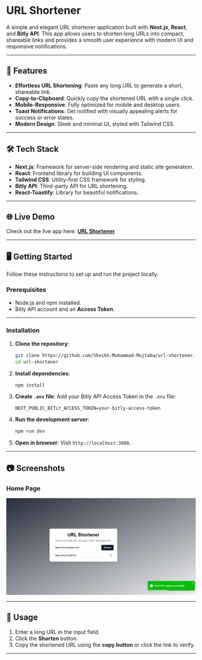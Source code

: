 
# URL Shortener

A simple and elegant URL shortener application built with **Next.js**, **React**, and **Bitly API**. This app allows users to shorten long URLs into compact, shareable links and provides a smooth user experience with modern UI and responsive notifications.

---

## 🚀 Features

- **Effortless URL Shortening**: Paste any long URL to generate a short, shareable link.
- **Copy-to-Clipboard**: Quickly copy the shortened URL with a single click.
- **Mobile-Responsive**: Fully optimized for mobile and desktop users.
- **Toast Notifications**: Get notified with visually appealing alerts for success or error states.
- **Modern Design**: Sleek and minimal UI, styled with Tailwind CSS.

---

## 🛠️ Tech Stack

- **Next.js**: Framework for server-side rendering and static site generation.
- **React**: Frontend library for building UI components.
- **Tailwind CSS**: Utility-first CSS framework for styling.
- **Bitly API**: Third-party API for URL shortening.
- **React-Toastify**: Library for beautiful notifications.

---

## 🌐 Live Demo

Check out the live app here: [**URL Shortener**](https://url-shortener-app-iota.vercel.app/)  

---

## 🖥️ Getting Started

Follow these instructions to set up and run the project locally.

### Prerequisites
- Node.js and npm installed.
- Bitly API account and an **Access Token**.

---

### Installation

1. **Clone the repository**:
   ```bash
   git clone https://github.com/Sheikh-Muhammad-Mujtaba/url-shortener.git
   cd url-shortener
   ```

2. **Install dependencies**:
   ```bash
   npm install
   ```

3. **Create `.env` file**:
   Add your Bitly API Access Token in the `.env` file:
   ```
   NEXT_PUBLIC_BITLY_ACCESS_TOKEN=your-bitly-access-token
   ```

4. **Run the development server**:
   ```bash
   npm run dev
   ```

5. **Open in browser**:
   Visit `http://localhost:3000`.

---

## 📷 Screenshots

### Home Page
![URL Shortener Screenshot](./image.png)  

---

## 🧪 Usage

1. Enter a long URL in the input field.
2. Click the **Shorten** button.
3. Copy the shortened URL using the **copy button** or click the link to verify.

---